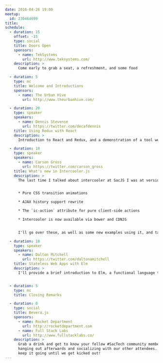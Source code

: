 ```yaml
---
date: 2016-04-26 19:00
meetup:
  id: 230464699
title:
schedule:
  - duration: 15
    offset: -15
    type: social
    title: Doors Open
    sponsors:
      - name: TekSystems
        url: http://www.teksystems.com/
    description: >
      Come early to grab a seat, a refreshment, and some food

  - duration: 5
    type: mc
    title: Welcome and Introductions
    sponsors:
      - name: The Urban Hive
        url: http://www.theurbanhive.com/

  - duration: 20
    type: speaker
    speakers:
      - name: Dennis Stevense
        url: https://twitter.com/decafdennis
    title: Using Redux with React
    description: >
      Introduction to React and Redux, and a demonstration of a tool we built using these and related libraries.

  - duration: 10
    type: speaker
    speakers:
      - name: Carson Gross
        url: https://twitter.com/carson_gross
    title: What's new in Intercooler.js
    description: >
      The last time I talked about intercooler at SacJS I was at version 0.4.9. We are now at v0.9.5, and a bunch of new features have dropped:


      * Pure CSS transition animations

      * AJAX history support rewrite

      * The `ic-action` attribute for pure client-side actions

      * Intercooler is now available via bower and CDNJS


      I'll go over these, as well as some new examples using it, and talk a bit about when I plan on cutting a 1.0

  - duration: 10
    type: speaker
    speakers:
      - name: Dalton Mitchell
        url: https://twitter.com/daltonamitchell
    title: Stateless Web Apps with Elm
    description: >
      I'll provide a brief introduction to Elm, a functional language that compiles to Javascript. I'll also talk about the benefits of immutability and the mindset shift that comes from debugging compiler errors vs in the console.


  - duration: 5
    type: mc
    title: Closing Remarks

  - duration: 0
    type: social
    title: Bevera.js
    sponsors:
      - name: Rocket Department
        url: http://rocketdepartment.com
      - name: Full Stack Labs
        url: http://www.fullstacklabs.co/
    description: >
      Grab a drink and get to know your fellow #SacTech community members by
      hanging out afterwards and socializing with our other attendees. We'll
      keep it going until we get kicked out!
---
```

